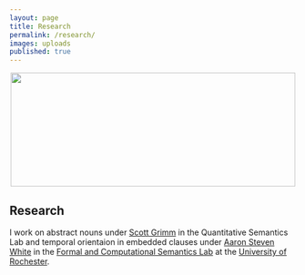 ```yaml
---
layout: page
title: Research
permalink: /research/
images: uploads
published: true
---
```


<div class="page" markdown="1">

<center>
<img src="uploads/canoe.png" srcset="uploads/canoe.png" width=500 height=200 /></center>

## Research 

I work on abstract nouns under [Scott Grimm](http://www.sas.rochester.edu/lin/sgrimm/) in the Quantitative Semantics Lab and temporal orientaion in embedded clauses under [Aaron Steven White](http://aaronstevenwhite.io/) in the [Formal and Computational Semantics Lab](http://factslab.io) at the [University of Rochester](http://www.sas.rochester.edu/lin/).

</div>
